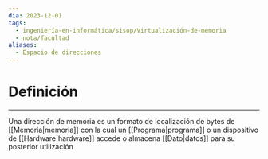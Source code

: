 ```yaml
---
dia: 2023-12-01
tags:
  - ingeniería-en-informática/sisop/Virtualización-de-memoria
  - nota/facultad
aliases:
  - Espacio de direcciones
---
```

# Definición
---
Una dirección de memoria es un formato de localización de bytes de [[Memoria|memoria]] con la cual un [[Programa|programa]] o un dispositivo de [[Hardware|hardware]] accede o almacena [[Dato|datos]] para su posterior utilización